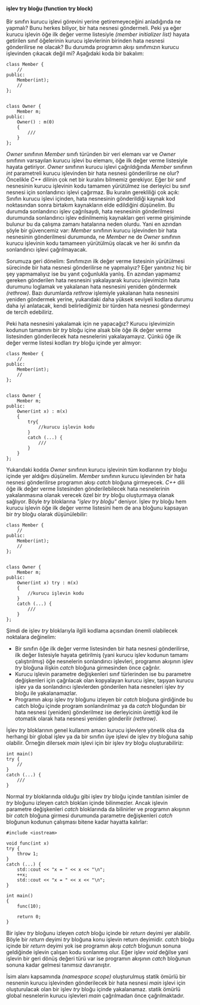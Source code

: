 #### işlev try bloğu (function try block)

Bir sınıfın kurucu işlevi görevini yerine getiremeyeceğini anladığında ne yapmalı? Bunu herkes biliyor, bir hata nesnesi göndermeli. 
Peki ya eğer kurucu işlevin  öğe ilk değer verme listesiyle _(member initializer list)_ hayata getirilen sınıf öğelerinin kurucu işlevlerinin birinden hata nesnesi 
gönderilirse ne olacak? Bu durumda programın akışı sınıfımızın kurucu işlevinden çıkacak değil mi? Aşağıdaki koda bir bakalım:
```
class Member {
	//
public:
	Member(int);
	//
};


class Owner {
	Member m;
public:
	Owner() : m(0) 
	{
		///
	}
};
```
_Owner_ sınıfının _Member_ sınıfı türünden bir veri elemanı var ve _Owner_ sınıfının varsayılan kurucu işlevi bu elemanı, öğe ilk değer verme listesiyle hayata getiriyor. 
_Owner_ sınıfının kurucu işlevi çağrıldığında _Member_ sınıfının _int_ parametreli kurucu işlevinden bir hata nesnesi gönderilirse ne olur? Öncelikle _C++_ dilinin çok net bir kuralını bilmemiz gerekiyor. Eğer bir sınıf nesnesinin kurucu işlevinin kodu tamamen yürütülmez ise derleyici bu sınıf nesnesi için sonlandırıcı işlevi çağırmaz. Bu kuralın gerekliliği çok açık: Sınıfın kurucu işlevi içinden, hata nesnesinin gönderildiği kaynak kod noktasından sonra birtakım kaynakların elde edildiğini düşünelim. 
Bu durumda sonlandırıcı işlev çağrılsaydı, hata nesnesinin gönderilmesi durumunda  sonlandırıcı işlev edinilmemiş kaynakları geri verme girişiminde bulunur bu da çalışma zamanı hatalarına neden olurdu. Yani en azından şöyle bir güvencemiz var: _Member_ sınıfının kurucu işlevinden bir hata nesnesinin gönderilmesi durumunda, ne _Member_ ne de _Owner_ sınıfının kurucu işlevinin kodu tamameen yürütülmüş olacak ve her iki sınıfın da sonlandırıcı işlevi çağrılmayacak.
<br>

Sorumuza geri dönelim: 
Sınıfımızın ilk değer verme listesinin yürütülmesi sürecinde bir hata nesnesi gönderilirse ne yapmalıyız? Eğer yanıtınız hiç bir şey yapmamalıyız ise bu yanıt çoğunlukla yanlış. En azından yapmamız gereken gönderilen hata nesnesini yakalayarak kurucu işlevimizin hata durumunu loglamak ve yakalanan hata nesnesini yeniden göndermek _(rethrow)_. 
Bazı durumlarda _rethrow_ işlemiyle yakalanan hata nesnesini yeniden göndermek yerine, yukarıdaki daha yüksek seviyeli kodlara durumu daha iyi anlatacak, kendi belirlediğimiz bir türden hata nesnesi göndermeyi de tercih edebiliriz.

Peki hata nesnesini yakalamak için ne yapacağız? Kurucu işlevimizin kodunun tamamını bir _try_ bloğu içine alsak bile öğe ilk değer verme listesinden gönderilecek hata nesnelerini yakalayamayız. Çünkü öğe ilk değer verme listesi kodları _try_ bloğu içinde yer almıyor:

```
class Member {
	//
public:
	Member(int);
	//
};


class Owner {
	Member m;
public:
	Owner(int x) : m(x) 
	{
		try{
			//kurucu işlevin kodu
		}
		catch (...) {
			///
		}
	}
};
```

Yukarıdaki kodda _Owner_ sınıfının kurucu işlevinin tüm kodlarının _try_ bloğu içinde yer aldığını düşünelim. _Member_ sınıfının kurucu işlevinden bir hata nesnesi gönderilirse programın akışı _catch_ bloğuna girmeyecek. _C++_ dili öğe ilk değer verme listesinden gönderilebilecek hata nesnelerinin yakalanmasına olanak verecek özel bir _try_ bloğu oluşturmaya olanak sağlıyor.  Böyle _try_ bloklarına _"işlev try bloğu"_ deniyor. İşlev _try_ bloğu hem kurucu işlevin öğe ilk değer verme listesini hem de ana bloğunu kapsayan bir _try_ bloğu olarak düşünülebilir:

```
class Member {
	//
public:
	Member(int);
	//
};


class Owner {
	Member m;
public:
	Owner(int x) try : m(x)  
	{
		//kurucu işlevin kodu
	}
	catch (...) {
		///
	}
};
```
Şimdi de işlev _try_ bloklarıyla ilgili kodlama açısından önemli olabilecek noktalara değinelim:

- Bir sınıfın öğe ilk değer verme listesinden bir hata nesnesi gönderilirse, ilk değer listesiyle hayata getirilmiş (yani kurucu işlev kodunun tamamı çalıştırılmış) öğe nesnelerin sonlandırıcı işlevleri, programın akışının işlev _try_ bloğuna ilişkin _catch_ bloğuna girmesinden önce çağrılır. 
- Kurucu işlevin parametre değişkenleri sınıf türlerinden ise bu parametre değişkenleri için çağrılacak olan kopyalayan kurucu işlev, taşıyan kurucu işlev ya da sonlandırıcı işlevlerden gönderilen hata nesneleri işlev _try_ bloğu ile yakalanamazlar. 
- Programın akışı işlev _try_ bloğunu izleyen bir _catch_ bloğuna girdiğinde bu catch bloğu içinde program sonlandırılmaz ya da _catch_ bloğundan bir hata nesnesi (yeniden) gönderilmez ise derleyicinin ürettiği kod ile otomatik olarak hata nesnesi yeniden gönderilir _(rethrow)_.

İşlev _try_ bloklarının genel kullanım amacı kurucu işlevlere yönelik olsa da herhangi bir global işlev ya da bir sınıfın üye işlevi de işlev _try_ bloğuna sahip olabilir. Örneğin dilersek _main_ işlevi için bir işlev _try_ bloğu oluşturabiliriz:

```
int main() 
try {
	//
}
catch (...) {
	///
}
```

Normal _try_ bloklarında olduğu gibi işlev _try_ bloğu içinde tanıtılan isimler de _try_ bloğunu izleyen catch blokları içinde bilinmezler. 
Ancak işlevin parametre değişkenleri _catch_ bloklarında da bilinirler ve programın akışının bir _catch_ bloğuna girmesi durumunda parametre değişkenleri _catch_ bloğunun kodunun çalışması bitene kadar hayatta kalırlar:

```
#include <iostream>

void func(int x)
try {
	throw 1;
}
catch (...) {
	std::cout << "x = " << x << "\n";
	++x;
	std::cout << "x = " << x << "\n";
}

int main()
{
	func(10);

	return 0;
}
```

Bir işlev _try_ bloğunu izleyen _catch_ bloğu içinde bir _return_ deyimi yer alabilir. Böyle bir _return_ deyimi _try_ bloğuna konu işlevin return deyimidir. _catch_ bloğu içinde bir _return_ deyimi yok ise programın akışı _catch_ bloğunun sonuna geldiğinde işlevin çalışan kodu sonlanmış olur. Eğer işlev _void_ değilse yani işlevin bir geri dönüş değeri türü var ise programın akışının _catch_ bloğunun sonuna kadar gelmesi tanımsız davranıştır.

İsim alanı kapsamında  _(namespace scope)_ oluşturulmuş statik ömürlü bir nesnenin kurucu işlevinden gönderilecek bir hata nesnesi _main_ işlevi için oluşturulacak olan bir işlev _try_ bloğu içinde yakalanamaz. statik ömürlü global nesnelerin kurucu işlevleri _main_ çağrılmadan önce çağrılmaktadır.
